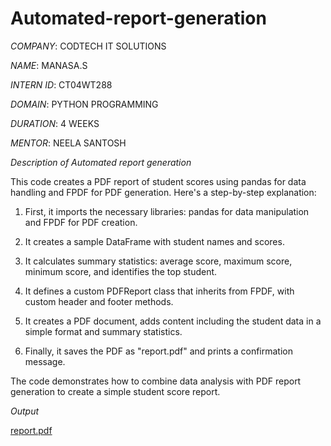 # Automated-report-generation

*COMPANY*: CODTECH IT SOLUTIONS

*NAME*: MANASA.S

*INTERN ID*: CT04WT288

*DOMAIN*: PYTHON PROGRAMMING

*DURATION*: 4 WEEKS

*MENTOR*: NEELA SANTOSH

*Description of Automated report generation*

This code creates a PDF report of student scores using pandas for data handling and FPDF for PDF generation. Here's a step-by-step explanation:

1. First, it imports the necessary libraries: pandas for data manipulation and FPDF for PDF creation.

2. It creates a sample DataFrame with student names and scores.

3. It calculates summary statistics: average score, maximum score, minimum score, and identifies the top student.

4. It defines a custom PDFReport class that inherits from FPDF, with custom header and footer methods.

5. It creates a PDF document, adds content including the student data in a simple format and summary statistics.

6. Finally, it saves the PDF as "report.pdf" and prints a confirmation message.

The code demonstrates how to combine data analysis with PDF report generation to create a simple student score report.

*Output*


[report.pdf](https://github.com/user-attachments/files/19620319/report.pdf)




